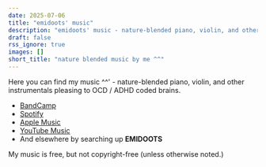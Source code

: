 ```yaml
---
date: 2025-07-06
title: "emidoots' music"
description: "emidoots' music - nature-blended piano, violin, and other instrumentals pleasing to OCD / ADHD coded brains."
draft: false
rss_ignore: true
images: []
short_title: "nature blended music by me ^^"
---
```


Here you can find my music ^^' - nature-blended piano, violin, and other instrumentals pleasing to OCD / ADHD coded brains.

* [BandCamp](https://emidoots.bandcamp.com/)
* [Spotify](https://open.spotify.com/artist/5Ft1rtg8yLUQfmz8TWye3l)
* [Apple Music](https://music.apple.com/us/artist/emidoots/1824773317)
* [YouTube Music](https://www.youtube.com/channel/UCGb_dKlk-HrPbIvAy3IXAFw)
* And elsewhere by searching up **EMIDOOTS**

My music is free, but not copyright-free (unless otherwise noted.)
